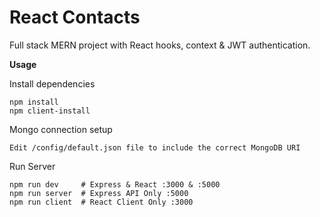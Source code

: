 # React Contacts

Full stack MERN project with React hooks, context & JWT authentication.

**Usage**

Install dependencies

```
npm install
npm client-install
```

Mongo connection setup

```
Edit /config/default.json file to include the correct MongoDB URI
```

Run Server

```
npm run dev     # Express & React :3000 & :5000
npm run server  # Express API Only :5000
npm run client  # React Client Only :3000
```
